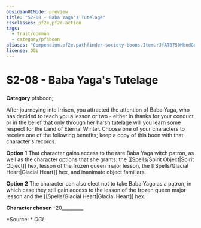 ```yaml
---
obsidianUIMode: preview
title: "S2-08 - Baba Yaga's Tutelage"
cssclasses: pf2e,pf2e-action
tags:
  - trait/common
  - category/pfsboon
aliases: "Compendium.pf2e.pathfinder-society-boons.Item.rJfATB750MbndGeP"
license: OGL
---
```

# S2-08 - Baba Yaga's Tutelage

### 

**Category** pfsboon; 




After journeying into Irrisen, you attracted the attention of Baba Yaga, who has decided to teach you a lesson or two - either in thanks for your conduct or in the belief that only through her harsh tutelage will you learn some respect for the Land of Eternal Winter. Choose one of your characters to receive one of the following benefits; keep a copy of this boon with that character's records.

**Option 1** That character gains access to the rare Baba Yaga witch patron, as well as the character options that she grants: the [[Spells/Spirit Object|Spirit Object]] hex, lesson of the frozen queen major lesson, the [[Spells/Glacial Heart|Glacial Heart]] hex, and inanimate object familiars.

**Option 2** The character can also elect not to take Baba Yaga as a patron, in which case they still gain access to the lesson of the frozen queen major lesson and the [[Spells/Glacial Heart|Glacial Heart]] hex.

**Character chosen** -20_________

*Source: *
*OGL*
